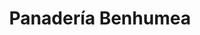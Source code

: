 ---
title: "Panadería Benhumea"
url: /toluca-estado-de-mexico/panaderia-benhumea/
shop: Bäckerei
---